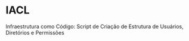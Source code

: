 # IACL
Infraestrutura como Código: Script de Criação de Estrutura de Usuários, Diretórios e Permissões
